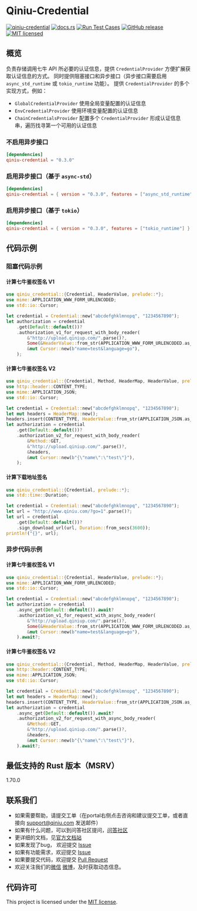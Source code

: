 # Qiniu-Credential

[![qiniu-credential](https://img.shields.io/crates/v/qiniu-credential.svg)](https://crates.io/crates/qiniu-credential)
[![docs.rs](https://img.shields.io/badge/docs-latest-blue.svg)](https://docs.rs/qiniu-credential)
[![Run Test Cases](https://github.com/qiniu/rust-sdk/actions/workflows/ci-test.yml/badge.svg)](https://github.com/qiniu/rust-sdk/actions/workflows/ci-test.yml)
[![GitHub release](https://img.shields.io/github/v/tag/qiniu/rust-sdk.svg?label=release)](https://github.com/qiniu/rust-sdk/releases)
[![MIT licensed](https://img.shields.io/badge/license-MIT-blue.svg)](https://github.com/qiniu/rust-sdk/blob/master/LICENSE)

## 概览

负责存储调用七牛 API 所必要的认证信息，提供 `CredentialProvider` 方便扩展获取认证信息的方式。
同时提供阻塞接口和异步接口（异步接口需要启用 `async_std_runtime` 或 `tokio_runtime` 功能）。
提供 `CredentialProvider` 的多个实现方式，例如：

- `GlobalCredentialProvider` 使用全局变量配置的认证信息
- `EnvCredentialProvider` 使用环境变量配置的认证信息
- `ChainCredentialsProvider` 配置多个 `CredentialProvider` 形成认证信息串，遍历找寻第一个可用的认证信息

### 不启用异步接口

```toml
[dependencies]
qiniu-credential = "0.3.0"
```

### 启用异步接口（基于 `async-std`）

```toml
[dependencies]
qiniu-credential = { version = "0.3.0", features = ["async_std_runtime"] }
```

### 启用异步接口（基于 `tokio`）

```toml
[dependencies]
qiniu-credential = { version = "0.3.0", features = ["tokio_runtime"] }
```

## 代码示例

### 阻塞代码示例

#### 计算七牛鉴权签名 V1

```rust
use qiniu_credential::{Credential, HeaderValue, prelude::*};
use mime::APPLICATION_WWW_FORM_URLENCODED;
use std::io::Cursor;

let credential = Credential::new("abcdefghklmnopq", "1234567890");
let authorization = credential
    .get(Default::default())?
    .authorization_v1_for_request_with_body_reader(
        &"http://upload.qiniup.com/".parse()?,
        Some(&HeaderValue::from_str(APPLICATION_WWW_FORM_URLENCODED.as_ref())?),
        &mut Cursor::new(b"name=test&language=go"),
    );
```

#### 计算七牛鉴权签名 V2

```rust
use qiniu_credential::{Credential, Method, HeaderMap, HeaderValue, prelude::*};
use http::header::CONTENT_TYPE;
use mime::APPLICATION_JSON;
use std::io::Cursor;

let credential = Credential::new("abcdefghklmnopq", "1234567890");
let mut headers = HeaderMap::new();
headers.insert(CONTENT_TYPE, HeaderValue::from_str(APPLICATION_JSON.as_ref())?);
let authorization = credential
    .get(Default::default())?
    .authorization_v2_for_request_with_body_reader(
        &Method::GET,
        &"http://upload.qiniup.com/".parse()?,
        &headers,
        &mut Cursor::new(b"{\"name\":\"test\"}"),
    );
```

#### 计算下载地址签名

```rust
use qiniu_credential::{Credential, prelude::*};
use std::time::Duration;

let credential = Credential::new("abcdefghklmnopq", "1234567890");
let url = "http://www.qiniu.com/?go=1".parse()?;
let url = credential
    .get(Default::default())?
    .sign_download_url(url, Duration::from_secs(3600));
println!("{}", url);
```

### 异步代码示例

#### 计算七牛鉴权签名 V1

```rust
use qiniu_credential::{Credential, HeaderValue, prelude::*};
use mime::APPLICATION_WWW_FORM_URLENCODED;
use std::io::Cursor;

let credential = Credential::new("abcdefghklmnopq", "1234567890");
let authorization = credential
    .async_get(Default::default()).await?
    .authorization_v1_for_request_with_async_body_reader(
        &"http://upload.qiniup.com/".parse()?,
        Some(&HeaderValue::from_str(APPLICATION_WWW_FORM_URLENCODED.as_ref())?),
        &mut Cursor::new(b"name=test&language=go"),
    ).await?;
```

#### 计算七牛鉴权签名 V2

```rust
use qiniu_credential::{Credential, Method, HeaderMap, HeaderValue, prelude::*};
use http::header::CONTENT_TYPE;
use mime::APPLICATION_JSON;
use std::io::Cursor;

let credential = Credential::new("abcdefghklmnopq", "1234567890");
let mut headers = HeaderMap::new();
headers.insert(CONTENT_TYPE, HeaderValue::from_str(APPLICATION_JSON.as_ref())?);
let authorization = credential
    .async_get(Default::default()).await?
    .authorization_v2_for_request_with_async_body_reader(
        &Method::GET,
        &"http://upload.qiniup.com/".parse()?,
        &headers,
        &mut Cursor::new(b"{\"name\":\"test\"}"),
    ).await?;
```

## 最低支持的 Rust 版本（MSRV）

1.70.0

## 联系我们

- 如果需要帮助，请提交工单（在portal右侧点击咨询和建议提交工单，或者直接向 support@qiniu.com 发送邮件）
- 如果有什么问题，可以到问答社区提问，[问答社区](http://qiniu.segmentfault.com/)
- 更详细的文档，见[官方文档站](http://developer.qiniu.com/)
- 如果发现了bug， 欢迎提交 [Issue](https://github.com/qiniu/rust-sdk/issues)
- 如果有功能需求，欢迎提交 [Issue](https://github.com/qiniu/rust-sdk/issues)
- 如果要提交代码，欢迎提交 [Pull Request](https://github.com/qiniu/rust-sdk/pulls)
- 欢迎关注我们的[微信](https://www.qiniu.com/contact) [微博](http://weibo.com/qiniutek)，及时获取动态信息。

## 代码许可

This project is licensed under the [MIT license].

[MIT license]: https://github.com/qiniu/rust-sdk/blob/master/LICENSE

